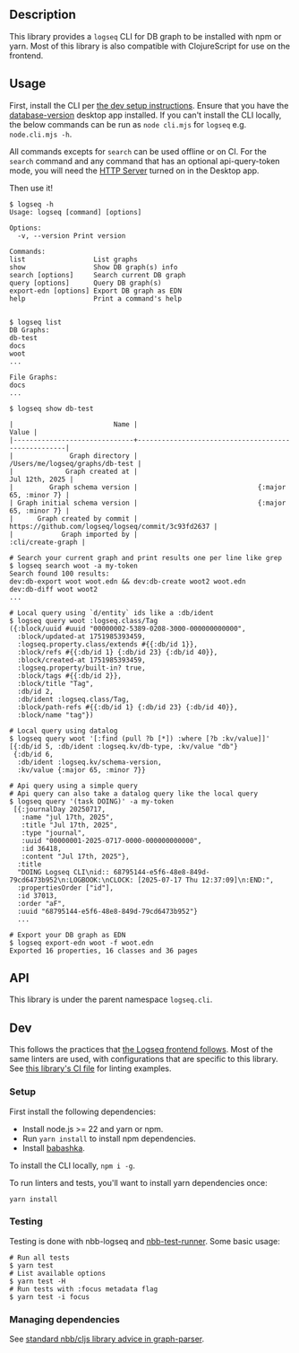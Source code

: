 ## Description

This library provides a `logseq` CLI for DB graph to be installed with npm or yarn. Most of this
library is also compatible with ClojureScript for use on the frontend.

## Usage

First, install the CLI per [the dev setup instructions](#setup). Ensure that you have the [database-version](/README.md#-database-version) desktop app installed. If you can't install the CLI locally, the below commands can be run as `node cli.mjs` for `logseq` e.g. `node.cli.mjs -h`.

All commands excepts for `search` can be used offline or on CI. For the `search` command and any command that has an optional api-query-token mode, you will need the [HTTP Server](https://docs.logseq.com/#/page/local%20http%20server) turned on in the Desktop app.

Then use it!

```
$ logseq -h
Usage: logseq [command] [options]

Options:
  -v, --version Print version

Commands:
list                 List graphs
show                 Show DB graph(s) info
search [options]     Search current DB graph
query [options]      Query DB graph(s)
export-edn [options] Export DB graph as EDN
help                 Print a command's help


$ logseq list
DB Graphs:
db-test
docs
woot
...

File Graphs:
docs
...

$ logseq show db-test

|                         Name |                                              Value |
|------------------------------+----------------------------------------------------|
|              Graph directory |                    /Users/me/logseq/graphs/db-test |
|             Graph created at |                                     Jul 12th, 2025 |
|         Graph schema version |                              {:major 65, :minor 7} |
| Graph initial schema version |                              {:major 65, :minor 7} |
|      Graph created by commit | https://github.com/logseq/logseq/commit/3c93fd2637 |
|            Graph imported by |                                  :cli/create-graph |

# Search your current graph and print results one per line like grep
$ logseq search woot -a my-token
Search found 100 results:
dev:db-export woot woot.edn && dev:db-create woot2 woot.edn
dev:db-diff woot woot2
...

# Local query using `d/entity` ids like a :db/ident
$ logseq query woot :logseq.class/Tag
({:block/uuid #uuid "00000002-5389-0208-3000-000000000000",
  :block/updated-at 1751985393459,
  :logseq.property.class/extends #{{:db/id 1}},
  :block/refs #{{:db/id 1} {:db/id 23} {:db/id 40}},
  :block/created-at 1751985393459,
  :logseq.property/built-in? true,
  :block/tags #{{:db/id 2}},
  :block/title "Tag",
  :db/id 2,
  :db/ident :logseq.class/Tag,
  :block/path-refs #{{:db/id 1} {:db/id 23} {:db/id 40}},
  :block/name "tag"})

# Local query using datalog
$ logseq query woot '[:find (pull ?b [*]) :where [?b :kv/value]]'
[{:db/id 5, :db/ident :logseq.kv/db-type, :kv/value "db"}
 {:db/id 6,
  :db/ident :logseq.kv/schema-version,
  :kv/value {:major 65, :minor 7}}

# Api query using a simple query
# Api query can also take a datalog query like the local query
$ logseq query '(task DOING)' -a my-token
 [{:journalDay 20250717,
   :name "jul 17th, 2025",
   :title "Jul 17th, 2025",
   :type "journal",
   :uuid "00000001-2025-0717-0000-000000000000",
   :id 36418,
   :content "Jul 17th, 2025"},
  :title
  "DOING Logseq CLI\nid:: 68795144-e5f6-48e8-849d-79cd6473b952\n:LOGBOOK:\nCLOCK: [2025-07-17 Thu 12:37:09]\n:END:",
  :propertiesOrder ["id"],
  :id 37013,
  :order "aF",
  :uuid "68795144-e5f6-48e8-849d-79cd6473b952"}
  ...

# Export your DB graph as EDN
$ logseq export-edn woot -f woot.edn
Exported 16 properties, 16 classes and 36 pages
```

## API

This library is under the parent namespace `logseq.cli`.

## Dev

This follows the practices that [the Logseq frontend
follows](/docs/dev-practices.md). Most of the same linters are used, with
configurations that are specific to this library. See [this library's CI
file](/.github/workflows/cli.yml) for linting examples.

### Setup

First install the following dependencies:
* Install node.js >= 22 and yarn or npm.
* Run `yarn install` to install npm dependencies.
* Install [babashka](https://github.com/babashka/babashka).

To install the CLI locally, `npm i -g`.

To run linters and tests, you'll want to install yarn dependencies once:
```
yarn install
```

### Testing

Testing is done with nbb-logseq and
[nbb-test-runner](https://github.com/nextjournal/nbb-test-runner). Some basic
usage:

```
# Run all tests
$ yarn test
# List available options
$ yarn test -H
# Run tests with :focus metadata flag
$ yarn test -i focus
```

### Managing dependencies

See [standard nbb/cljs library advice in graph-parser](/deps/graph-parser/README.md#managing-dependencies).
